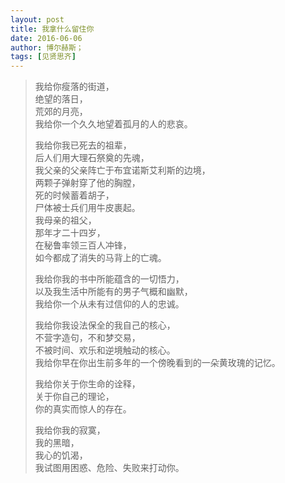 ```yaml
---
layout: post
title: 我拿什么留住你
date: 2016-06-06
author: 博尔赫斯；
tags: [见贤思齐]
---
```


> 我给你瘦落的街道，<br>绝望的落日，<br>荒郊的月亮，<br>我给你一个久久地望着孤月的人的悲哀。
>
> 我给你我已死去的祖辈，<br>后人们用大理石祭奠的先魂，<br>我父亲的父亲阵亡于布宜诺斯艾利斯的边境，<br>两颗子弹射穿了他的胸膛，<br>死的时候蓄着胡子，<br>尸体被士兵们用牛皮裹起。<br>我母亲的祖父，<br>那年才二十四岁，<br>在秘鲁率领三百人冲锋，<br>如今都成了消失的马背上的亡魂。
>
> 我给你我的书中所能蕴含的一切悟力，<br>以及我生活中所能有的男子气概和幽默，<br>我给你一个从未有过信仰的人的忠诚。
>
> 我给你我设法保全的我自己的核心，<br>不营字造句，不和梦交易，<br>不被时间、欢乐和逆境触动的核心。<br>我给你早在你出生前多年的一个傍晚看到的一朵黄玫瑰的记忆。
>
> 我给你关于你生命的诠释，<br>关于你自己的理论，<br>你的真实而惊人的存在。
>
> 我给你我的寂寞，<br>我的黑暗，<br>我心的饥渴，<br>我试图用困惑、危险、失败来打动你。